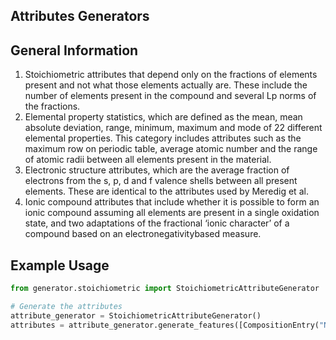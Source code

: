 ## Attributes Generators

## General Information

1. Stoichiometric attributes that depend only on the fractions of elements present and not what those elements actually are. These include the number of elements present in the compound and several Lp norms of the fractions.  
2. Elemental property statistics, which are defined as the mean, mean absolute deviation, range, minimum, maximum and mode of 22 different elemental properties. This category includes attributes such as the maximum row on periodic table, average atomic number and the range of atomic radii between all elements present in the material.  
3. Electronic structure attributes, which are the average fraction of electrons from the s, p, d and f valence shells between all present elements. These are identical to the attributes used by Meredig et al.
4. Ionic compound attributes that include whether it is possible to form an ionic compound assuming all elements are present in a single oxidation state, and two adaptations of the fractional ‘ionic character’ of a compound based on an electronegativitybased measure.

## Example Usage

```python
from generator.stoichiometric import StoichiometricAttributeGenerator

# Generate the attributes
attribute_generator = StoichiometricAttributeGenerator()
attributes = attribute_generator.generate_features([CompositionEntry("Na2CO3")])
```